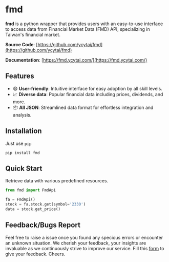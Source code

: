 # fmd

**fmd** is a python wrapper that provides users with an easy-to-use interface to access data from Financial Market Data (FMD) API, specializing in Taiwan's financial market.

**Source Code**: [https://github.com/ycytai/fmd](https://github.com/ycytai/fmd)

**Documentation**: [https://fmd.ycytai.com/](https://fmd.ycytai.com/)

## Features

- :smile: **User-friendly**: Intuitive interface for easy adoption by all skill levels.
- :chart_with_upwards_trend: **Diverse data**: Popular financial data including prices, dividends, and more.
- :package: **All JSON**: Streamlined data format for effortless integration and analysis.

## Installation

Just use `pip`
```
pip install fmd
```

## Quick Start

Retrieve data with various predefined resources.

```python
from fmd import FmdApi

fa = FmdApi()
stock = fa.stock.get(symbol='2330')
data = stock.get_price()
```

## Feedback/Bugs Report

Feel free to raise a issue once you found any specious errors or encounter an unknown situation. We cherish your feedback, your insights are invaluable as we continuously strive to improve our service. Fill this [form](https://forms.gle/mv3zY5nkDeupE6zL9) to give your feedback. Cheers.
